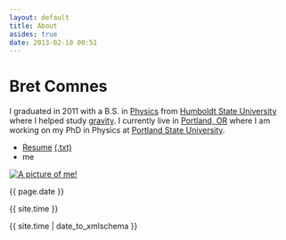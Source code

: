 ```yaml
---
layout: default
title: About
asides: true
date: 2013-02-10 00:51
---
```

<div itemscope itemtype="http://schema.org/Person">
<h1 itemprop="name">Bret Comnes</h1>
<p itemprop="description">I graduated in 2011 with a B.S. in <a href="http://www.humboldt.edu/physics/">Physics</a> from <span itemprop="alumniOf" itemscope itemtype="http://schema.org/EducationalOrganization"><a itemprop="url" href="http://www.humboldt.edu/" >Humboldt State University</a></span> where I helped study <a href="http://www.humboldt.edu/physics/gravitational-lab.html">gravity</a>.  I currently live in <span itemprop="homeLocation" itemscope itemtype="http://schema.org/Residence"><a itemprop="map" href="https://maps.google.com/maps?q=Portland+OR">Portland, OR</a></span> where I am working on my PhD in Physics at <span itemprop="alumniOf" itemscope itemtype="http://schema.org/EducationalOrganization"><a href="http://pdx.edu" itemprop="url">Portland State University</a></span>.</p>

<ul>
<li><a href="/assets/resume/Bret_Comnes_CV_Public.pdf">Resume</a> <a href="/assets/resume/Bret-Comnes-Public.txt">(.txt)</a></li>
<li><i class="icon-envelope"></i> <script type="text/javascript" src="/assets/js/email.js" itemprop="email" > </script> me</li>
</ul>

<a href="http://www.flickr.com/photos/bretc/">
<img itemprop="image" src="http://www.gravatar.com/avatar/8d8b82740cb7ca994449cccd1dfdef5f?s=200" class="img-polaroid" alt="A picture of me!">
</a>
</div>

{{ page.date }}

{{ site.time }}

{{ site.time | date_to_xmlschema }}